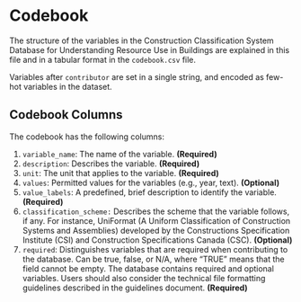 # Codebook

The structure of the variables in the Construction Classification System Database for Understanding Resource Use in Buildings are explained in this file and in a tabular format in the `codebook.csv` file.

Variables after `contributor` are set in a single string, and encoded as few-hot variables in the dataset. 

## Codebook Columns

The codebook has the following columns:
1. `variable_name`: The name of the variable. **(Required)**
2. `description`: Describes the variable. **(Required)**
3. `unit`: The unit that applies to the variable. **(Required)**
4. `values`: Permitted values for the variables (e.g., year, text). **(Optional)**
5. `value_labels`: A predefined, brief description to identify the variable. **(Required)**
6. `classification_scheme:` Describes the scheme that the variable follows, if any. For instance, UniFormat (A Uniform Classification of Construction Systems and Assemblies) developed by the Constructions Specification Institute (CSI) and Construction Specifications Canada (CSC). **(Optional)**
7. `required`: Distinguishes variables that are required when contributing to the database. Can be true, false, or N/A, where “TRUE” means that the field cannot be empty. The database contains required and optional variables. Users should also consider the technical file formatting guidelines described in the guidelines document. **(Required)**
